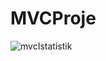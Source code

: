 # MVCProje
![mvcIstatistik](https://user-images.githubusercontent.com/72580629/118166602-586d8580-b42e-11eb-9467-8a8ead787b55.JPG)
